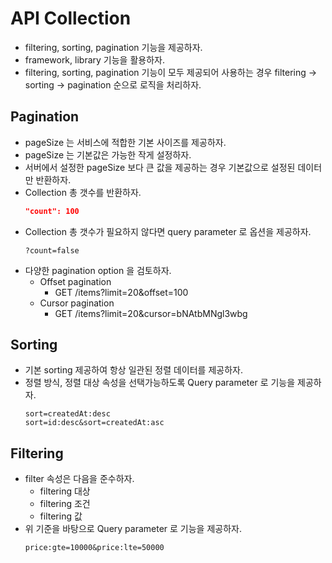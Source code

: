 # API Collection

- filtering, sorting, pagination 기능을 제공하자.
- framework, library 기능을 활용하자.
- filtering, sorting, pagination 기능이 모두 제공되어 사용하는 경우 filtering → sorting → pagination 순으로 로직을 처리하자.

## Pagination

- pageSize 는 서비스에 적합한 기본 사이즈를 제공하자.
- pageSize 는 기본값은 가능한 작게 설정하자.
- 서버에서 설정한  pageSize 보다 큰 값을 제공하는 경우 기본값으로 설정된 데이터만 반환하자.
- Collection 총 갯수를 반환하자.
    ```json
    "count": 100
    ```
- Collection 총 갯수가 필요하지 않다면 query parameter 로 옵션을 제공하자.
    ```
    ?count=false
    ```
- 다양한 pagination option 을 검토하자.
    - Offset pagination
        - GET /items?limit=20&offset=100 
    - Cursor pagination
        - GET /items?limit=20&cursor=bNAtbMNgl3wbg

## Sorting

- 기본 sorting 제공하여 항상 일관된 정렬 데이터를 제공하자.
- 정렬 방식, 정렬 대상 속성을 선택가능하도록 Query parameter 로 기능을 제공하자.
    ```
    sort=createdAt:desc
    sort=id:desc&sort=createdAt:asc
    ```

## Filtering

- filter 속성은 다음을 준수하자.
    - filtering 대상
    - filtering 조건
    - filtering 값
- 위 기준을 바탕으로 Query parameter 로 기능을 제공하자.
    ```
    price:gte=10000&price:lte=50000
    ```